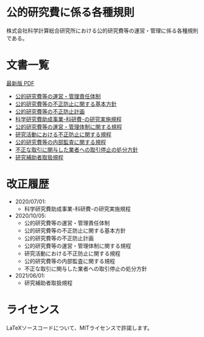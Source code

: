 # 公的研究費に係る各種規則
株式会社科学計算総合研究所における公的研究費等の運営・管理に係る各種規則である。

# 文書一覧
[最新版 PDF](https://rules.ricos.co.jp/#%E5%85%AC%E7%9A%84%E7%A0%94%E7%A9%B6%E8%B2%BB%E3%81%AB%E4%BF%82%E3%82%8B%E5%90%84%E7%A8%AE%E8%A6%8F%E5%89%87)
- [公的研究費等の運営・管理責任体制](./src/00_公的研究費等の運営・管理責任体制.tex)
- [公的研究費等の不正防止に関する基本方針](./src/01_公的研究費等の不正防止に関する基本方針.tex)
- [公的研究費等の不正防止計画](./src/02_公的研究費等の不正防止計画.tex)
- [科学研究費助成事業-科研費-の研究実施規程](./src/03_科学研究費助成事業-科研費-の研究実施規程.tex)
- [公的研究費等の運営・管理体制に関する規程](./src/04_公的研究費等の運営・管理体制に関する規程.tex)
- [研究活動における不正防止に関する規程](./src/05_研究活動における不正防止に関する規程.tex)
- [公的研究費等の内部監査に関する規程](./src/06_公的研究費等の内部監査に関する規程.tex)
- [不正な取引に関与した業者への取引停止の処分方針](./src/07_不正な取引に関与した業者への取引停止の処分方針.tex)
- [研究補助者取扱規程](./src/08_研究補助者取扱規程.tex)

# 改正履歴
- 2020/07/01:
  - 科学研究費助成事業-科研費-の研究実施規程
- 2020/10/05:
  - 公的研究費等の運営・管理責任体制
  - 公的研究費等の不正防止に関する基本方針
  - 公的研究費等の不正防止計画
  - 公的研究費等の運営・管理体制に関する規程
  - 研究活動における不正防止に関する規程
  - 公的研究費等の内部監査に関する規程
  - 不正な取引に関与した業者への取引停止の処分方針
- 2021/06/01:
  - 研究補助者取扱規程

# ライセンス
LaTeXソースコードについて、MITライセンスで許諾します。

